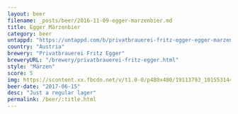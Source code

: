 ```yaml
---
layout: beer
filename: _posts/beer/2016-11-09-egger-marzenbier.md
title: Egger Märzenbier
category: beer
untappd: "https://untappd.com/b/privatbrauerei-fritz-egger-egger-marzenbier/84114"
country: "Austria"
brewery: "Privatbrauerei Fritz Egger"
breweryURL: "/brewery/privatbrauerei-fritz-egger.html"
style: "Märzen"
score: 5
img: https://scontent.xx.fbcdn.net/v/t1.0-0/p480x480/19113793_10155314454578745_5802391588657197078_n.jpg?oh=75e92d99a5c5f7279de97a41018c08cd&oe=5AFED6DF
beer-date: "2017-06-15"
desc: "Just a regular lager"
permalink: /beer/:title.html
---
```

